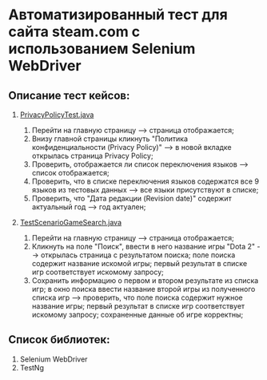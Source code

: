 # Автоматизированный тест для сайта steam.com с использованием Selenium WebDriver

## Описание тест кейсов:
1. [PrivacyPolicyTest.java](src%2Ftest%2Fjava%2Forg%2Ftsegelnikova%2FPrivacyPolicyTest.java)
   1. Перейти на главную страницу --> страница отображается;
   2. Внизу главной страницы кликнуть "Политика конфиденциальности (Privacy Policy)" --> в новой вкладке открылась страница Privacy Policy;
   3. Проверить, отображается ли список переключения языков --> список отображается;
   4. Проверить, что в списке переключения языков содержатся все 9 языков из тестовых данных --> все языки присутствуют в списке;
   5. Проверить, что "Дата редакции (Revision date)" содержит актуальный год --> год актуален;

2. [TestScenarioGameSearch.java](src%2Ftest%2Fjava%2Forg%2Ftsegelnikova%2FTestScenarioGameSearch.java)
   1. Перейти на главную страницу --> страница отображается;
   2. Кликнуть на поле "Поиск", ввести в него название игры "Dota 2" --> открылась страница с результатом поиска;
  поле поиска содержит название искомой игры; первый результат в списке игр соответствует искомому запросу; 
   3. Сохранить информацию о первом и втором результате из списка игр; 
   в окно поиска ввести название второй игры из полученного списка игр --> проверить, что поле поиска содержит нужное название игры;
   первый результат в списке игр соответствует искомому запросу; сохраненные данные об игре корректны;

## Список библиотек:
1. Selenium WebDriver
2. TestNg

